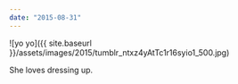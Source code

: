 ```yaml
---
date: "2015-08-31"
---
```


![yo yo]({{ site.baseurl }}/assets/images/2015/tumblr_ntxz4yAtTc1r16syio1_500.jpg)

She loves dressing up.
